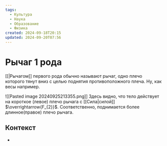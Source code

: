 ```yaml
---
tags:
  - Культура
  - Наука
  - Образование
  - Физика
created: 2024-09-18T20:15
updated: 2024-09-20T07:56
---
```

# Рычаг 1 рода
[[|Рычагом]] первого рода обычно называют рычаг, одно плечо которого тянут вниз с целью поднятия противоположного плеча. Ну, как весы например.

 ![[Pasted image 20240925213355.png]]
 Здесь видно, что тело действует на короткое (левое) плечо рычага с [[Сила|силой]] $\overrightarrow{F_{2}}$. Соответственно, поднимается более длинное(правое) плечо рычага.
## Контекст
- 

